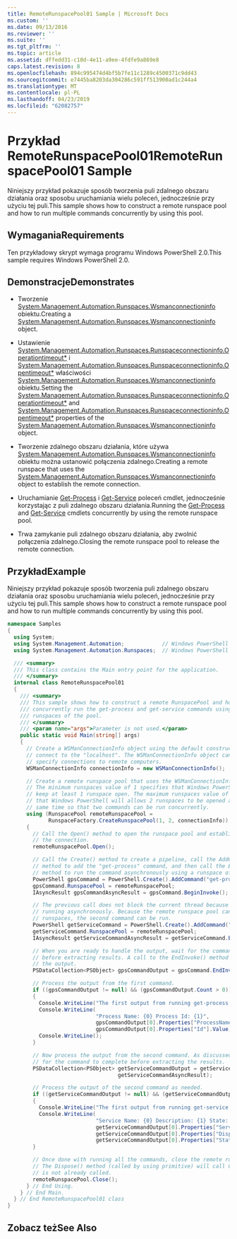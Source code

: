 ```yaml
---
title: RemoteRunspacePool01 Sample | Microsoft Docs
ms.custom: ''
ms.date: 09/13/2016
ms.reviewer: ''
ms.suite: ''
ms.tgt_pltfrm: ''
ms.topic: article
ms.assetid: dffedd31-c10d-4e11-a9ee-4fdfe9a869e8
caps.latest.revision: 8
ms.openlocfilehash: 894c995474d4bf5b7fe11c1289c4500371c9dd43
ms.sourcegitcommit: e7445ba8203da304286c591ff513900ad1c244a4
ms.translationtype: MT
ms.contentlocale: pl-PL
ms.lasthandoff: 04/23/2019
ms.locfileid: "62082757"
---
```

# <a name="remoterunspacepool01-sample"></a><span data-ttu-id="e0585-102">Przykład RemoteRunspacePool01</span><span class="sxs-lookup"><span data-stu-id="e0585-102">RemoteRunspacePool01 Sample</span></span>

<span data-ttu-id="e0585-103">Niniejszy przykład pokazuje sposób tworzenia puli zdalnego obszaru działania oraz sposobu uruchamiania wielu poleceń, jednocześnie przy użyciu tej puli.</span><span class="sxs-lookup"><span data-stu-id="e0585-103">This sample shows how to construct a remote runspace pool and how to run multiple commands concurrently by using this pool.</span></span>

## <a name="requirements"></a><span data-ttu-id="e0585-104">Wymagania</span><span class="sxs-lookup"><span data-stu-id="e0585-104">Requirements</span></span>

 <span data-ttu-id="e0585-105">Ten przykładowy skrypt wymaga programu Windows PowerShell 2.0.</span><span class="sxs-lookup"><span data-stu-id="e0585-105">This sample requires Windows PowerShell 2.0.</span></span>

## <a name="demonstrates"></a><span data-ttu-id="e0585-106">Demonstracje</span><span class="sxs-lookup"><span data-stu-id="e0585-106">Demonstrates</span></span>

- <span data-ttu-id="e0585-107">Tworzenie [System.Management.Automation.Runspaces.Wsmanconnectioninfo](/dotnet/api/System.Management.Automation.Runspaces.WSManConnectionInfo) obiektu.</span><span class="sxs-lookup"><span data-stu-id="e0585-107">Creating a [System.Management.Automation.Runspaces.Wsmanconnectioninfo](/dotnet/api/System.Management.Automation.Runspaces.WSManConnectionInfo) object.</span></span>

- <span data-ttu-id="e0585-108">Ustawienie [System.Management.Automation.Runspaces.Runspaceconnectioninfo.Operationtimeout\*](/dotnet/api/System.Management.Automation.Runspaces.RunspaceConnectionInfo.OperationTimeout) i [System.Management.Automation.Runspaces.Runspaceconnectioninfo.Opentimeout\*](/dotnet/api/System.Management.Automation.Runspaces.RunspaceConnectionInfo.OpenTimeout) właściwości [System.Management.Automation.Runspaces.Wsmanconnectioninfo](/dotnet/api/System.Management.Automation.Runspaces.WSManConnectionInfo) obiektu.</span><span class="sxs-lookup"><span data-stu-id="e0585-108">Setting the [System.Management.Automation.Runspaces.Runspaceconnectioninfo.Operationtimeout\*](/dotnet/api/System.Management.Automation.Runspaces.RunspaceConnectionInfo.OperationTimeout) and [System.Management.Automation.Runspaces.Runspaceconnectioninfo.Opentimeout\*](/dotnet/api/System.Management.Automation.Runspaces.RunspaceConnectionInfo.OpenTimeout) properties of the [System.Management.Automation.Runspaces.Wsmanconnectioninfo](/dotnet/api/System.Management.Automation.Runspaces.WSManConnectionInfo) object.</span></span>

- <span data-ttu-id="e0585-109">Tworzenie zdalnego obszaru działania, które używa [System.Management.Automation.Runspaces.Wsmanconnectioninfo](/dotnet/api/System.Management.Automation.Runspaces.WSManConnectionInfo) obiektu można ustanowić połączenia zdalnego.</span><span class="sxs-lookup"><span data-stu-id="e0585-109">Creating a remote runspace that uses the [System.Management.Automation.Runspaces.Wsmanconnectioninfo](/dotnet/api/System.Management.Automation.Runspaces.WSManConnectionInfo) object to establish the remote connection.</span></span>

- <span data-ttu-id="e0585-110">Uruchamianie [Get-Process](/powershell/module/Microsoft.PowerShell.Management/Get-Process) i [Get-Service](/powershell/module/microsoft.powershell.management/get-service) poleceń cmdlet, jednocześnie korzystając z puli zdalnego obszaru działania.</span><span class="sxs-lookup"><span data-stu-id="e0585-110">Running the [Get-Process](/powershell/module/Microsoft.PowerShell.Management/Get-Process) and [Get-Service](/powershell/module/microsoft.powershell.management/get-service) cmdlets concurrently by using the remote runspace pool.</span></span>

- <span data-ttu-id="e0585-111">Trwa zamykanie puli zdalnego obszaru działania, aby zwolnić połączenia zdalnego.</span><span class="sxs-lookup"><span data-stu-id="e0585-111">Closing the remote runspace pool to release the remote connection.</span></span>

## <a name="example"></a><span data-ttu-id="e0585-112">Przykład</span><span class="sxs-lookup"><span data-stu-id="e0585-112">Example</span></span>

 <span data-ttu-id="e0585-113">Niniejszy przykład pokazuje sposób tworzenia puli zdalnego obszaru działania oraz sposobu uruchamiania wielu poleceń, jednocześnie przy użyciu tej puli.</span><span class="sxs-lookup"><span data-stu-id="e0585-113">This sample shows how to construct a remote runspace pool and how to run multiple commands concurrently by using this pool.</span></span>

```csharp
namespace Samples
{
  using System;
  using System.Management.Automation;            // Windows PowerShell namespace.
  using System.Management.Automation.Runspaces;  // Windows PowerShell namespace.

  /// <summary>
  /// This class contains the Main entry point for the application.
  /// </summary>
  internal class RemoteRunspacePool01
  {
    /// <summary>
    /// This sample shows how to construct a remote RunspacePool and how to
    /// concurrently run the get-process and get-service commands using the
    /// runspaces of the pool.
    /// </summary>
    /// <param name="args">Parameter is not used.</param>
    public static void Main(string[] args)
    {
      // Create a WSManConnectionInfo object using the default constructor to
      // connect to the "localhost". The WSManConnectionInfo object can also
      // specify connections to remote computers.
      WSManConnectionInfo connectionInfo = new WSManConnectionInfo();

      // Create a remote runspace pool that uses the WSManConnectionInfo object.
      // The minimum runspaces value of 1 specifies that Windows PowerShell will
      // keep at least 1 runspace open. The maximum runspaces value of 2 specifies
      // that Windows PowerShell will allows 2 runspaces to be opened at the
      // same time so that two commands can be run concurrently.
      using (RunspacePool remoteRunspacePool =
             RunspaceFactory.CreateRunspacePool(1, 2, connectionInfo))
      {
        // Call the Open() method to open the runspace pool and establish
        // the connection.
        remoteRunspacePool.Open();

        // Call the Create() method to create a pipeline, call the AddCommand(string)
        // method to add the "get-process" command, and then call the BeginInvoke()
        // method to run the command asynchronously using a runspace of the pool.
        PowerShell gpsCommand = PowerShell.Create().AddCommand("get-process");
        gpsCommand.RunspacePool = remoteRunspacePool;
        IAsyncResult gpsCommandAsyncResult = gpsCommand.BeginInvoke();

        // The previous call does not block the current thread because it is
        // running asynchronously. Because the remote runspace pool can open two
        // runspaces, the second command can be run.
        PowerShell getServiceCommand = PowerShell.Create().AddCommand("get-service");
        getServiceCommand.RunspacePool = remoteRunspacePool;
        IAsyncResult getServiceCommandAsyncResult = getServiceCommand.BeginInvoke();

        // When you are ready to handle the output, wait for the command to complete
        // before extracting results. A call to the EndInvoke() method will block and return
        // the output.
        PSDataCollection<PSObject> gpsCommandOutput = gpsCommand.EndInvoke(gpsCommandAsyncResult);

        // Process the output from the first command.
        if ((gpsCommandOutput != null) && (gpsCommandOutput.Count > 0))
        {
          Console.WriteLine("The first output from running get-process command: ");
          Console.WriteLine(
                            "Process Name: {0} Process Id: {1}",
                            gpsCommandOutput[0].Properties["ProcessName"].Value,
                            gpsCommandOutput[0].Properties["Id"].Value);
          Console.WriteLine();
        }

        // Now process the output from the second command. As discussed previously, wait
        // for the command to complete before extracting the results.
        PSDataCollection<PSObject> getServiceCommandOutput = getServiceCommand.EndInvoke(
                                   getServiceCommandAsyncResult);

        // Process the output of the second command as needed.
        if ((getServiceCommandOutput != null) && (getServiceCommandOutput.Count > 0))
        {
          Console.WriteLine("The first output from running get-service command: ");
          Console.WriteLine(
                            "Service Name: {0} Description: {1} State: {2}",
                            getServiceCommandOutput[0].Properties["ServiceName"].Value,
                            getServiceCommandOutput[0].Properties["DisplayName"].Value,
                            getServiceCommandOutput[0].Properties["Status"].Value);
        }

        // Once done with running all the commands, close the remote runspace pool.
        // The Dispose() method (called by using primitive) will call Close(), if it
        // is not already called.
        remoteRunspacePool.Close();
      } // End Using.
    } // End Main.
  } // End RemoteRunspacePool01 class
}
```

## <a name="see-also"></a><span data-ttu-id="e0585-114">Zobacz też</span><span class="sxs-lookup"><span data-stu-id="e0585-114">See Also</span></span>
